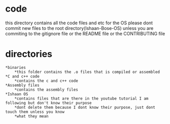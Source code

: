 # code
this directory contains all the code files and etc for the OS
please dont commit new files to the root directory(Ishaan-Bose-OS) unless you are commiting to the gitignore
file or the README file or the CONTRIBUTING file

# directories
	*binaries
		*this folder contains the .o files that is compiled or assembled
	*C and c++ code
		*contains the c and c++ code
	*Assembly files
		*contains the assembly files
	*Ishaan OS
		*contains files that are there in the youtube tutorial I am following but don't know their purpose
		*dont delete them because I dont know their purpose, just dont touch them unless you know 
		*what they mean
